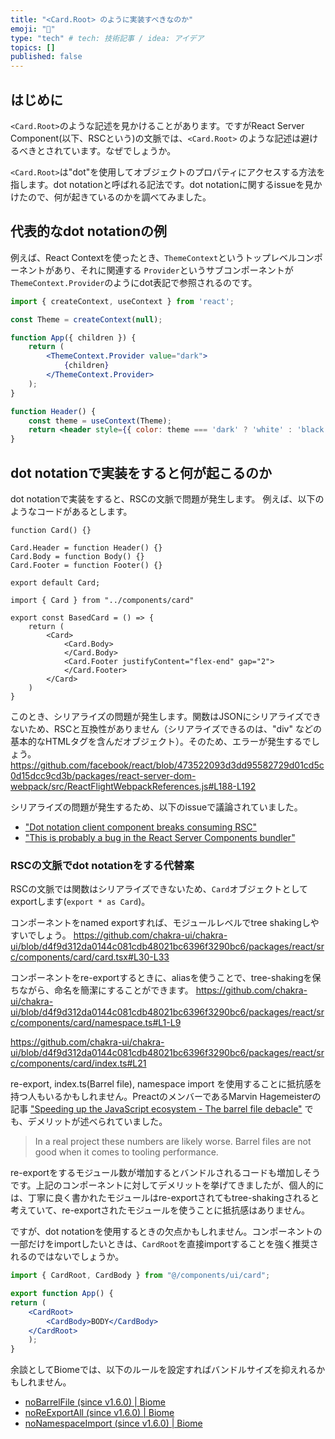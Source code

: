 ```yaml
---
title: "<Card.Root> のように実装すべきなのか"
emoji: "📑"
type: "tech" # tech: 技術記事 / idea: アイデア
topics: []
published: false
---
```

## はじめに
`<Card.Root>`のような記述を見かけることがあります。ですがReact Server Component(以下、RSCという)の文脈では、`<Card.Root>` のような記述は避けるべきとされています。なぜでしょうか。

`<Card.Root>`は"dot"を使用してオブジェクトのプロパティにアクセスする方法を指します。dot notationと呼ばれる記法です。dot notationに関するissueを見かけたので、何が起きているのかを調べてみました。

## 代表的なdot notationの例
例えば、React Contextを使ったとき、`ThemeContext`というトップレベルコンポーネントがあり、それに関連する `Provider`というサブコンポーネントが`ThemeContext.Provider`のようにdot表記で参照されるのです。
```jsx
import { createContext, useContext } from 'react';

const Theme = createContext(null);

function App({ children }) {
    return (
        <ThemeContext.Provider value="dark">
            {children}
        </ThemeContext.Provider>
    );
}

function Header() {
    const theme = useContext(Theme);
    return <header style={{ color: theme === 'dark' ? 'white' : 'black' }}>Header</header>;
}
```

## dot notationで実装をすると何が起こるのか
dot notationで実装をすると、RSCの文脈で問題が発生します。
例えば、以下のようなコードがあるとします。

```jsx:components/card.tsx
function Card() {}

Card.Header = function Header() {}
Card.Body = function Body() {}
Card.Footer = function Footer() {}

export default Card;
```

```jsx:example/card.tsx
import { Card } from "../components/card"

export const BasedCard = () => {
    return (
        <Card>
            <Card.Body>
            </Card.Body>
            <Card.Footer justifyContent="flex-end" gap="2">
            </Card.Footer>
        </Card>
    )
}
```
このとき、シリアライズの問題が発生します。関数はJSONにシリアライズできないため、RSCと互換性がありません（シリアライズできるのは、"div" などの基本的なHTMLタグを含んだオブジェクト）。そのため、エラーが発生するでしょう。
https://github.com/facebook/react/blob/473522093d3dd95582729d01cd5c0d15dcc9cd3b/packages/react-server-dom-webpack/src/ReactFlightWebpackReferences.js#L188-L192

シリアライズの問題が発生するため、以下のissueで議論されていました。
- ["Dot notation client component breaks consuming RSC"](https://github.com/vercel/next.js/issues/51593)
- ["This is probably a bug in the React Server Components bundler"](https://github.com/vercel/next.js/issues/58776)

### RSCの文脈でdot notationをする代替案
RSCの文脈では関数はシリアライズできないため、`Card`オブジェクトとしてexportします(`export * as Card`)。

コンポーネントをnamed exportすれば、モジュールレベルでtree shakingしやすいでしょう。
https://github.com/chakra-ui/chakra-ui/blob/d4f9d312da0144c081cdb48021bc6396f3290bc6/packages/react/src/components/card/card.tsx#L30-L33

コンポーネントをre-exportするときに、aliasを使うことで、tree-shakingを保ちながら、命名を簡潔にすることができます。
https://github.com/chakra-ui/chakra-ui/blob/d4f9d312da0144c081cdb48021bc6396f3290bc6/packages/react/src/components/card/namespace.ts#L1-L9

https://github.com/chakra-ui/chakra-ui/blob/d4f9d312da0144c081cdb48021bc6396f3290bc6/packages/react/src/components/card/index.ts#L21

re-export, index.ts(Barrel file), namespace import を使用することに抵抗感を持つ人もいるかもしれません。PreactのメンバーであるMarvin Hagemeisterの記事 ["Speeding up the JavaScript ecosystem - The barrel file debacle"](https://marvinh.dev/blog/speeding-up-javascript-ecosystem-part-7/) でも、デメリットが述べられていました。

>  In a real project these numbers are likely worse. Barrel files are not good when it comes to tooling performance. 

re-exportをするモジュール数が増加するとバンドルされるコードも増加しそうです。上記のコンポーネントに対してデメリットを挙げてきましたが、個人的には、丁寧に良く書かれたモジュールはre-exportされてもtree-shakingされると考えていて、re-exportされたモジュールを使うことに抵抗感はありません。

ですが、dot notationを使用するときの欠点かもしれません。コンポーネントの一部だけをimportしたいときは、`CardRoot`を直接importすることを強く推奨されるのではないでしょうか。
```jsx
import { CardRoot, CardBody } from "@/components/ui/card";

export function App() {
return (
    <CardRoot>
        <CardBody>BODY</CardBody>
    </CardRoot>
    );
}
```

余談としてBiomeでは、以下のルールを設定すればバンドルサイズを抑えれるかもしれません。
- [noBarrelFile (since v1.6.0) | Biome](https://biomejs.dev/linter/rules/no-barrel-file/)
- [noReExportAll (since v1.6.0) | Biome](https://biomejs.dev/linter/rules/no-re-export-all/)
- [noNamespaceImport (since v1.6.0) | Biome](https://biomejs.dev/linter/rules/no-namespace-import/)